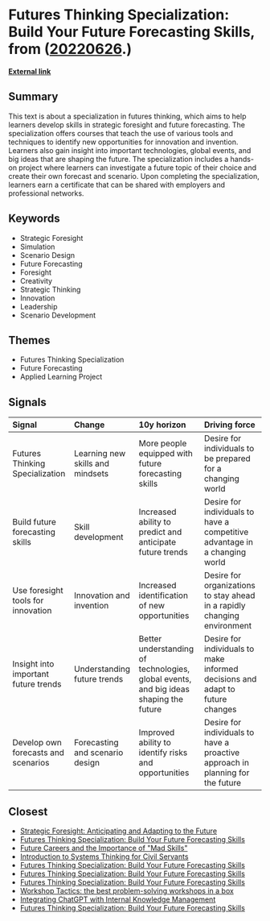 # __Futures Thinking Specialization: Build Your Future Forecasting Skills__, from ([20220626](https://kghosh.substack.com/p/20220626).)

__[External link](https://www.coursera.org/specializations/futures-thinking)__



## Summary

This text is about a specialization in futures thinking, which aims to help learners develop skills in strategic foresight and future forecasting. The specialization offers courses that teach the use of various tools and techniques to identify new opportunities for innovation and invention. Learners also gain insight into important technologies, global events, and big ideas that are shaping the future. The specialization includes a hands-on project where learners can investigate a future topic of their choice and create their own forecast and scenario. Upon completing the specialization, learners earn a certificate that can be shared with employers and professional networks.

## Keywords

* Strategic Foresight
* Simulation
* Scenario Design
* Future Forecasting
* Foresight
* Creativity
* Strategic Thinking
* Innovation
* Leadership
* Scenario Development

## Themes

* Futures Thinking Specialization
* Future Forecasting
* Applied Learning Project

## Signals

| Signal                               | Change                           | 10y horizon                                                                           | Driving force                                                                  |
|:-------------------------------------|:---------------------------------|:--------------------------------------------------------------------------------------|:-------------------------------------------------------------------------------|
| Futures Thinking Specialization      | Learning new skills and mindsets | More people equipped with future forecasting skills                                   | Desire for individuals to be prepared for a changing world                     |
| Build future forecasting skills      | Skill development                | Increased ability to predict and anticipate future trends                             | Desire for individuals to have a competitive advantage in a changing world     |
| Use foresight tools for innovation   | Innovation and invention         | Increased identification of new opportunities                                         | Desire for organizations to stay ahead in a rapidly changing environment       |
| Insight into important future trends | Understanding future trends      | Better understanding of technologies, global events, and big ideas shaping the future | Desire for individuals to make informed decisions and adapt to future changes  |
| Develop own forecasts and scenarios  | Forecasting and scenario design  | Improved ability to identify risks and opportunities                                  | Desire for individuals to have a proactive approach in planning for the future |

## Closest

* [Strategic Foresight: Anticipating and Adapting to the Future](40a99c098bad8dda821b757d8d88a80a)
* [Futures Thinking Specialization: Build Your Future Forecasting Skills](226ad3d32e12d879b3dc823094486440)
* [Future Careers and the Importance of "Mad Skills"](572ff244f383344150f88e74397cc5de)
* [Introduction to Systems Thinking for Civil Servants](c745ba8f3cb00c2d7c46c819537fcb10)
* [Futures Thinking Specialization: Build Your Future Forecasting Skills](226ad3d32e12d879b3dc823094486440)
* [Futures Thinking Specialization: Build Your Future Forecasting Skills](226ad3d32e12d879b3dc823094486440)
* [Futures Thinking Specialization: Build Your Future Forecasting Skills](226ad3d32e12d879b3dc823094486440)
* [Workshop Tactics: the best problem-solving workshops in a box](e6cb167bfeaed16d68d2e384681bfbb7)
* [Integrating ChatGPT with Internal Knowledge Management](977ac6628e9192d07524905819496121)
* [Futures Thinking Specialization: Build Your Future Forecasting Skills](226ad3d32e12d879b3dc823094486440)